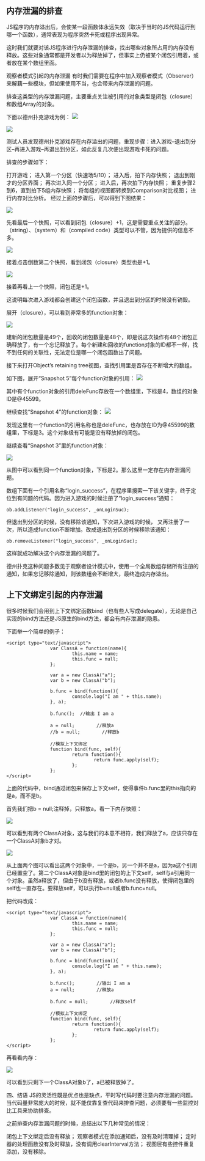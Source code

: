 

## 内存泄漏的排查
JS程序的内存溢出后，会使某一段函数体永远失效（取决于当时的JS代码运行到哪一个函数），通常表现为程序突然卡死或程序出现异常。

这时我们就要对该JS程序进行内存泄漏的排查，找出哪些对象所占用的内存没有释放。这些对象通常都是开发者以为释放掉了，但事实上仍被某个闭包引用着，或者放在某个数组里面。

观察者模式引起的内存泄漏
有时我们需要在程序中加入观察者模式（Observer）来解藕一些模块，但如果使用不当，也会带来内存泄漏的问题。

排查这类型的内存泄漏问题，主要重点关注被引用的对象类型是闭包（closure）和数组Array的对象。

下面以德州扑克游戏为例：
<a data-fancybox title="" href="https://raw.githubusercontent.com/ColaStar/static/master/images/Memory_leak.png">![](https://raw.githubusercontent.com/ColaStar/static/master/images/Memory_leak.png)</a>

<a data-fancybox title="" href="https://raw.githubusercontent.com/ColaStar/static/master/images/Memory_leak2.png">![](https://raw.githubusercontent.com/ColaStar/static/master/images/Memory_leak2.png)</a>




测试人员发现德州扑克游戏存在内存溢出的问题，重现步骤：进入游戏–退出到分区–再进入游戏–再退出到分区，如此反复几次便出现游戏卡死的问题。

排查的步骤如下：

打开游戏；
进入第一个分区（快速场5/10）；
进入后，拍下内存快照；
退出到刚才的分区界面；
再次进入同一个分区；
进入后，再次拍下内存快照；
重复步骤2到6，直到拍下5组内存快照；
将每组的视图都转换到Comparison对比视图；
进行内存对比分析。
经过上面的步骤后，可以得到下图结果：

<a data-fancybox title="" href="https://raw.githubusercontent.com/ColaStar/static/master/images/Memory_leak3.png">![](https://raw.githubusercontent.com/ColaStar/static/master/images/Memory_leak3.png)</a>

先看最后一个快照，可以看到闭包（closure）+1，这是需要重点关注的部分。（string）、（system）和（compiled code）类型可以不管，因为提供的信息不多。

<a data-fancybox title="" href="https://raw.githubusercontent.com/ColaStar/static/master/images/Memory_leak4.png">![](https://raw.githubusercontent.com/ColaStar/static/master/images/Memory_leak4.png)</a>

接着点击倒数第二个快照，看到闭包（closure）类型也是+1。

<a data-fancybox title="" href="https://raw.githubusercontent.com/ColaStar/static/master/images/Memory_leak5.png">![](https://raw.githubusercontent.com/ColaStar/static/master/images/Memory_leak5.png)</a>

接着再看上一个快照，闭包还是+1。

这说明每次进入游戏都会创建这个闭包函数，并且退出到分区的时候没有销毁。

展开（closure），可以看到非常多的function对象：

<a data-fancybox title="" href="https://raw.githubusercontent.com/ColaStar/static/master/images/Memory_leak6.png">![](https://raw.githubusercontent.com/ColaStar/static/master/images/Memory_leak6.png)</a>

建新的闭包数量是49个，回收的闭包数量是48个，即是说这次操作有48个闭包正确释放了，有一个忘记释放了。每个新建和回收的function对象的ID都不一样，找不到任何的关联性，无法定位是哪一个闭包函数出了问题。

接下来打开Object’s retaining tree视图，查找引用里是否存在不断增大的数组。

如下图，展开“Snapshot 5”每个function对象的引用：
<a data-fancybox title="" href="https://raw.githubusercontent.com/ColaStar/static/master/images/Memory_leak7.png">![](https://raw.githubusercontent.com/ColaStar/static/master/images/Memory_leak7.png)</a>



其中有个function对象的引用deleFunc存放在一个数组里，下标是4，数组的对象ID是@45599。

继续查找“Snapshot 4”的function对象：
<a data-fancybox title="" href="https://raw.githubusercontent.com/ColaStar/static/master/images/Memory_leak8.png">![](https://raw.githubusercontent.com/ColaStar/static/master/images/Memory_leak8.png)</a>



发现这里有一个function的引用名称也是deleFunc，也存放在ID为@45599的数组里，下标是3。这个对象极有可能是没有释放掉的闭包。

继续查看“Snapshot 3”里的function对象：

<a data-fancybox title="" href="https://raw.githubusercontent.com/ColaStar/static/master/images/Memory_leak9.png">![](https://raw.githubusercontent.com/ColaStar/static/master/images/Memory_leak9.png)</a>

从图中可以看到同一个function对象，下标是2。那么这里一定存在内存泄漏问题。

数组下面有一个引用名称“login_success”，在程序里搜索一下该关键字，终于定位到有问题的代码。因为进入游戏的时候注册了“login_success”通知：
```
ob.addListener("login_success", _onLoginSuc);
```
但退出到分区的时候，没有移除该通知，下次进入游戏的时候，
又再注册了一次，所以造成function不断增加。改成退出到分区的时候移除该通知：
```
ob.removeListener("login_success", _onLoginSuc);
```
这样就成功解决这个内存泄漏的问题了。

德州扑克这种问题多数见于观察者设计模式中，使用一个全局数组存储所有注册的通知，如果忘记移除通知，则该数组会不断增大，最终造成内存溢出。

## 上下文绑定引起的内存泄漏
很多时候我们会用到上下文绑定函数bind（也有些人写成delegate），无论是自己实现的bind方法还是JS原生的bind方法，都会有内存泄漏的隐患。

下面举一个简单的例子：
```
<script type="text/javascript">
                var ClassA = function(name){
                        this.name = name;
                        this.func = null;
                };

                var a = new ClassA("a");
                var b = new ClassA("b");

                b.func = bind(function(){
                        console.log("I am " + this.name);
                }, a);

                b.func();  //输出 I am a

                a = null;        //释放a
                //b = null;        //释放b

                //模拟上下文绑定
                function bind(func, self){
                        return function(){
                                return func.apply(self);
                        };
                }; 
</script>
```
上面的代码中，bind通过闭包来保存上下文self，使得事件b.func里的this指向的是a，而不是b。

首先我们把b = null;注释掉，只释放a。看一下内存快照：

<a data-fancybox title="" href="https://raw.githubusercontent.com/ColaStar/static/master/images/Memory_leak11.png">![](https://raw.githubusercontent.com/ColaStar/static/master/images/Memory_leak11.png)</a>

可以看到有两个ClassA对象，这与我们的本意不相符，我们释放了a，应该只存在一个ClassA对象b才对。

<a data-fancybox title="" href="https://raw.githubusercontent.com/ColaStar/static/master/images/Memory_leak12.png">![](https://raw.githubusercontent.com/ColaStar/static/master/images/Memory_leak12.png)</a>

从上面两个图可以看出这两个对象中，一个是b，另一个并不是a，因为a这个引用已经置空了。第二个ClassA对象是bind里的闭包的上下文self，self与a引用同一个对象。虽然a释放了，但由于b没有释放，或者b.func没有释放，使得闭包里的self也一直存在。要释放self，可以执行b=null或者b.func=null。

把代码改成：
```
<script type="text/javascript">
                var ClassA = function(name){
                        this.name = name;
                        this.func = null;
                };

                var a = new ClassA("a");
                var b = new ClassA("b");

                b.func = bind(function(){
                        console.log("I am " + this.name);
                }, a);

                b.func();        //输出 I am a
                a = null;        //释放a

                b.func = null;        //释放self

                //模拟上下文绑定
                function bind(func, self){
                        return function(){
                                return func.apply(self);
                        };
                };
</script>
```
再看看内存：

<a data-fancybox title="" href="https://raw.githubusercontent.com/ColaStar/static/master/images/Memory_leak13.png">![](https://raw.githubusercontent.com/ColaStar/static/master/images/Memory_leak13.png)</a>

可以看到只剩下一个ClassA对象b了，a已被释放掉了。

四、结语
JS的灵活性既是优点也是缺点，平时写代码时要注意内存泄漏的问题。当代码量非常庞大的时候，就不能仅靠复查代码来排查问题，必须要有一些监控对比工具来协助排查。

之前排查内存泄漏问题的时候，总结出以下几种常见的情况：

闭包上下文绑定后没有释放；
观察者模式在添加通知后，没有及时清理掉；
定时器的处理函数没有及时释放，没有调用clearInterval方法；
视图层有些控件重复添加，没有移除。